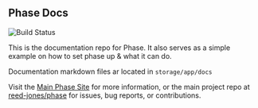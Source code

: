 ## Phase Docs
![Build Status](https://app.chipperci.com/projects/b4d6dffa-71a2-42f8-8ea2-6c6e86a5511e/status/master)

This is the documentation repo for Phase. It also serves as a simple example on how to set phase up & what it can do.

Documentation markdown files ar located in `storage/app/docs`

Visit the [Main Phase Site](https://phased.dev/) for more information, or the main project repo at [reed-jones/phase](https://github.com/reed-jones/phase) for issues, bug reports, or contributions.

